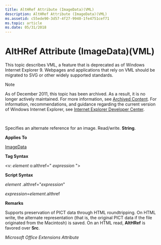 ```yaml
---
title: AltHRef Attribute (ImageData)(VML)
description: AltHRef Attribute (ImageData)(VML)
ms.assetid: c55ede90-3d57-4f27-9940-1fe4751cef71
ms.topic: article
ms.date: 05/31/2018
---
```


# AltHRef Attribute (ImageData)(VML)

This topic describes VML, a feature that is deprecated as of Windows Internet Explorer 9. Webpages and applications that rely on VML should be migrated to SVG or other widely supported standards.

> [!Note]  
> As of December 2011, this topic has been archived. As a result, it is no longer actively maintained. For more information, see [Archived Content](https://docs.microsoft.com/previous-versions/windows/internet-explorer/ie-developer/). For information, recommendations, and guidance regarding the current version of Windows Internet Explorer, see [Internet Explorer Developer Center](https://go.microsoft.com/fwlink/p/?linkid=204313).

 

Specifies an alternate reference for an image. Read/write. **String**.

**Applies To**

[ImageData](msdn-online-vml-imagedata-element.md)

**Tag Syntax**

<v: *element* o:althref=" *expression* ">

**Script Syntax**

*element* .althref="*expression*"

*expression*=*element*.althref

**Remarks**

Supports preservation of PICT data through HTML roundtripping. On HTML write, the alternate representation (that is, the original PICT data if the file originated from the Macintosh) is saved. On an HTML read, **AltHRef** is favored over **Src**.

*Microsoft Office Extensions Attribute*

 

 




